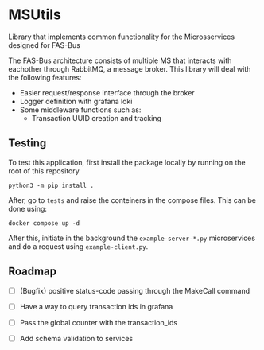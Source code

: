 # MSUtils
Library that implements common functionality for the Microsservices designed for FAS-Bus

The FAS-Bus architecture consists of multiple MS that interacts with eachother through RabbitMQ, a message broker.
This library will deal with the following features:
 
- Easier request/response interface through the broker
- Logger definition with grafana loki
- Some middleware functions such as:
    - Transaction UUID creation and tracking

## Testing

To test this application, first install the package locally by running on the root of this repository

```
python3 -m pip install .
```

After, go to `tests` and raise the conteiners in the compose files. This can be done using:

```
docker compose up -d
```

After this, initiate in the background the `example-server-*.py` microservices and do a request using `example-client.py`.

## Roadmap 

- [ ] (Bugfix) positive status-code passing through the MakeCall command
- [ ] Have a way to query transaction ids in grafana
- [ ] Pass the global counter with the transaction_ids
- [ ] Add schema validation to services

